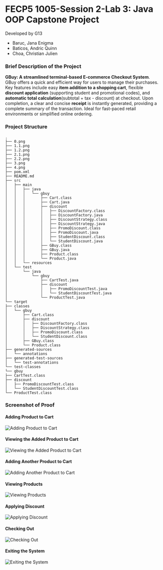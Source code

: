 # FECP5 1005-Session 2-Lab 3: Java OOP Capstone Project
Developed by G13
- Baruc, Jana Enigma
- Baticos, Andric Quinn
- Choa, Christian Julien

### Brief Description of the Project
**GBuy: A streamlined terminal-based E-commerce Checkout System**. GBuy offers a quick and efficient way for users to manage their purchases. Key features include easy **item addition to a shopping cart**, flexible **discount application** (supporting student and promotional codes), and **automatic total calculation**(subtotal + tax - discount) at checkout. Upon completion, a clear and concise **receipt** is instantly generated, providing a complete summary of the transaction. Ideal for fast-paced retail environments or simplified online ordering.

### Project Structure
```declarative
.
├── 0.png
├── 1.1.png
├── 1.2.png
├── 2.1.png
├── 2.2.png
├── 3.png
├── 4.png
├── pom.xml
├── README.md
├── src
│   ├── main
│   │   ├── java
│   │   │   └── gbuy
│   │   │       ├── Cart.class
│   │   │       ├── Cart.java
│   │   │       ├── discount
│   │   │       │   ├── DiscountFactory.class
│   │   │       │   ├── DiscountFactory.java
│   │   │       │   ├── DiscountStrategy.class
│   │   │       │   ├── DiscountStrategy.java
│   │   │       │   ├── PromoDiscount.class
│   │   │       │   ├── PromoDiscount.java
│   │   │       │   ├── StudentDiscount.class
│   │   │       │   └── StudentDiscount.java
│   │   │       ├── GBuy.class
│   │   │       ├── GBuy.java
│   │   │       ├── Product.class
│   │   │       └── Product.java
│   │   └── resources
│   └── test
│       └── java
│           └── gbuy
│               ├── CartTest.java
│               ├── discount
│               │   ├── PromoDiscountTest.java
│               │   └── StudentDiscountTest.java
│               └── ProductTest.java
└── target
├── classes
│   └── gbuy
│       ├── Cart.class
│       ├── discount
│       │   ├── DiscountFactory.class
│       │   ├── DiscountStrategy.class
│       │   ├── PromoDiscount.class
│       │   └── StudentDiscount.class
│       ├── GBuy.class
│       └── Product.class
├── generated-sources
│   └── annotations
├── generated-test-sources
│   └── test-annotations
└── test-classes
└── gbuy
├── CartTest.class
├── discount
│   ├── PromoDiscountTest.class
│   └── StudentDiscountTest.class
└── ProductTest.class
```

### Screenshot of Proof
#### Adding Product to Cart
![Adding Product to Cart](1.1.png)
#### Viewing the Added Product to Cart
![Viewing the Added Product to Cart](2.1.png)
#### Adding Another Product to Cart
![Adding Another Product to Cart](1.2.png)
#### Viewing Products
![Viewing Products](2.2.png)
#### Applying Discount
![Applying Discount](3.png)
#### Checking Out
![Checking Out](4.png)
#### Exiting the System
![Exiting the System](0.png)